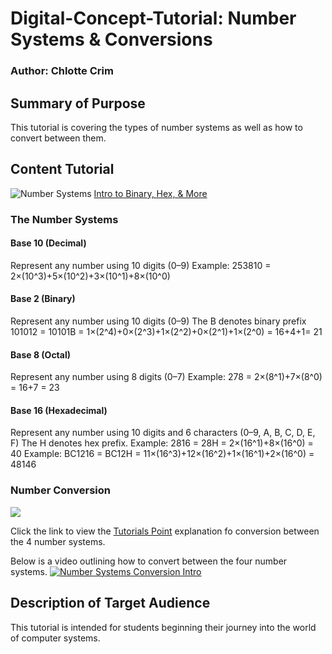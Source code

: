 # Digital-Concept-Tutorial: Number Systems & Conversions 
### Author: Chlotte Crim


## Summary of Purpose
This tutorial is covering the types of number systems as well as how to convert between them.


## Content Tutorial
![Number Systems](http://www.electronicsengineering.nbcafe.in/wp-content/uploads/2014/09/number-systems.png)
[Intro to Binary, Hex, & More](https://code.tutsplus.com/articles/number-systems-an-introduction-to-binary-hexadecimal-and-more--active-10848)

  ### The Number Systems
  
  #### Base 10 (Decimal)
  Represent any number using 10 digits (0–9)
  Example: 253810 = 2×(10^3)+5×(10^2)+3×(10^1)+8×(10^0)
  
  #### Base 2 (Binary)
  Represent any number using 10 digits (0–9)
  The B denotes binary prefix
  101012 = 10101B = 1×(2^4)+0×(2^3)+1×(2^2)+0×(2^1)+1×(2^0) = 16+4+1= 21
  
  #### Base 8 (Octal)
  Represent any number using 8 digits (0–7)
  Example: 278 = 2×(8^1)+7×(8^0) = 16+7 = 23
  
  #### Base 16 (Hexadecimal)
  Represent any number using 10 digits and 6 characters (0–9, A, B, C, D, E, F)
  The H denotes hex prefix.
  Example: 2816 = 28H = 2×(16^1)+8×(16^0) = 40
  Example: BC1216 = BC12H = 11×(16^3)+12×(16^2)+1×(16^1)+2×(16^0) = 48146

  
  ### Number Conversion
  ![](https://www.electronicshub.org/wp-content/uploads/2015/05/Untitled1dd.jpg)
  
  Click the link to view the [Tutorials Point](https://www.tutorialspoint.com/computer_logical_organization/number_system_conversion.htm) explanation fo conversion between the 4 number systems. 

  Below is a video outlining how to convert between the four number systems.
  [![Number Systems Conversion Intro](https://i.ytimg.com/vi/L2zsmYaI5ww/maxresdefault.jpg)](https://youtu.be/L2zsmYaI5ww)


## Description of Target Audience
This tutorial is intended for students beginning their journey into the world of computer systems. 
